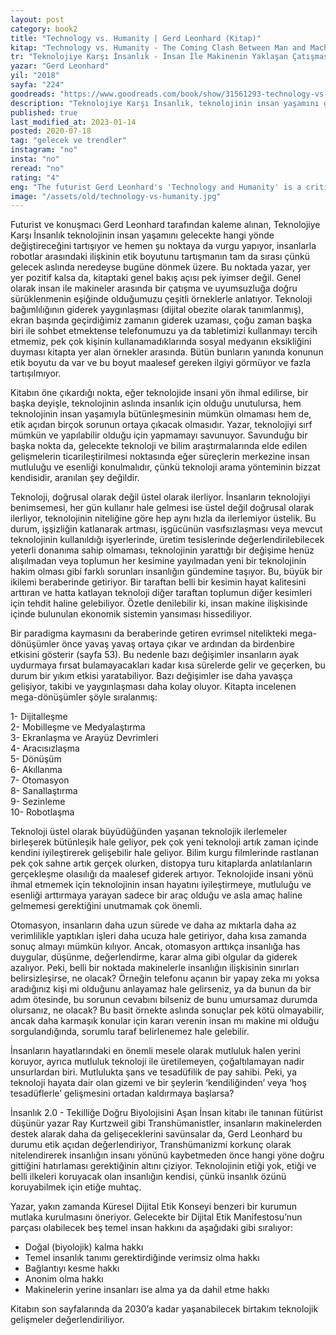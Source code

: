 ```yaml
---
layout: post  
category: book2  
title: "Technology vs. Humanity | Gerd Leonhard (Kitap)"  
kitap: "Technology vs. Humanity - The Coming Clash Between Man and Machine"  
tr: "Teknolojiye Karşı İnsanlık - İnsan İle Makinenin Yaklaşan Çatışması"  
yazar: "Gerd Leonhard"  
yil: "2018"  
sayfa: "224"  
goodreads: "https://www.goodreads.com/book/show/31561293-technology-vs-humanity"
description: "Teknolojiye Karşı İnsanlık, teknolojinin insan yaşamını gelecekte hangi yönde değiştireceğini tartışıyor. Yazar: Gerd Leonhard "
published: true
last_modified_at: 2023-01-14
posted: 2020-07-18
tag: "gelecek ve trendler"
instagram: "no"
insta: "no"
reread: "no"
rating: "4"
eng: "The futurist Gerd Leonhard's 'Technology and Humanity' is a critical treatise that sheds light on the other side of technology that it is less clear. We are witnessing how technology shapes our lives every day, and we read about how it can automate daily tasks. This book discusses the challenges posed by the exponential development of technology. It mainly focuses on ethical issues. A must-read book for anyone interested in technology."
image: "/assets/old/technology-vs-humanity.jpg"
---
```


Futurist ve konuşmacı Gerd Leonhard tarafından kaleme alınan, Teknolojiye Karşı İnsanlık teknolojinin insan yaşamını gelecekte hangi yönde değiştireceğini tartışıyor ve hemen şu noktaya da vurgu yapıyor, insanlarla robotlar arasındaki ilişkinin etik boyutunu tartışmanın tam da sırası çünkü gelecek aslında neredeyse bugüne dönmek üzere. Bu noktada yazar, yer yer pozitif kalsa da, kitaptaki genel bakış açısı pek iyimser değil. Genel olarak insan ile makineler arasında bir çatışma ve uyumsuzluğa doğru sürüklenmenin eşiğinde olduğumuzu çeşitli örneklerle anlatıyor. Teknoloji bağımlılığının giderek yaygınlaşması (dijital obezite olarak tanımlanmış), ekran başında geçirdiğimiz zamanın giderek uzaması, çoğu zaman başka biri ile sohbet etmektense telefonumuzu ya da tabletimizi kullanmayı tercih etmemiz, pek çok kişinin kullanamadıklarında sosyal medyanın eksikliğini duyması kitapta yer alan örnekler arasında. Bütün bunların yanında konunun etik boyutu da var ve bu boyut maalesef gereken ilgiyi görmüyor ve fazla tartışılmıyor.   
  
Kitabın öne çıkardığı nokta, eğer teknolojide insani yön ihmal edilirse, bir başka deyişle, teknolojinin aslında insanlık için olduğu unutulursa, hem teknolojinin insan yaşamıyla bütünleşmesinin mümkün olmaması hem de, etik açıdan birçok sorunun ortaya çıkacak olmasıdır. Yazar, teknolojiyi sırf mümkün ve yapılabilir olduğu için yapmamayı savunuyor. Savunduğu bir başka nokta da, gelecekte teknoloji ve bilim araştırmalarında elde edilen gelişmelerin ticarileştirilmesi noktasında eğer süreçlerin merkezine insan mutluluğu ve esenliği konulmalıdır, çünkü teknoloji arama yönteminin bizzat kendisidir, aranılan şey değildir.   
  
Teknoloji, doğrusal olarak değil üstel olarak ilerliyor. İnsanların teknolojiyi benimsemesi, her gün kullanır hale gelmesi ise üstel değil doğrusal olarak ilerliyor, teknolojinin niteliğine göre hep aynı hızla da ilerlemiyor üstelik. Bu durum, işşizliğin katlanarak artması, işgücünün vasıfsızlaşması veya mevcut teknolojinin kullanıldığı işyerlerinde, üretim tesislerinde değerlendirilebilecek yeterli donanıma sahip olmaması, teknolojinin yarattığı bir değişime henüz alışılmadan veya toplumun her kesimine yayılmadan yeni bir teknolojinin hakim olması gibi farklı sorunları insanlığın gündemine taşıyor. Bu, büyük bir ikilemi beraberinde getiriyor. Bir taraftan belli bir kesimin hayat kalitesini arttıran ve hatta katlayan teknoloji diğer taraftan toplumun diğer kesimleri için tehdit haline gelebiliyor. Özetle denilebilir ki, insan makine ilişkisinde içinde bulunulan ekonomik sistemin yansıması hissediliyor.   
  
Bir paradigma kaymasını da beraberinde getiren evrimsel nitelikteki mega-dönüşümler önce yavaş yavaş ortaya çıkar ve ardından da birdenbire etkisini gösterir (sayfa 53). Bu nedenle bazı değişimler insanların ayak uydurmaya fırsat bulamayacakları kadar kısa sürelerde gelir ve geçerken, bu durum bir yıkım etkisi yaratabiliyor. Bazı değişimler ise daha yavaşça gelişiyor, takibi ve yaygınlaşması daha kolay oluyor. Kitapta incelenen mega-dönüşümler şöyle sıralanmış:   
  
1- Dijitalleşme  
2- Mobilleşme ve Medyalaştırma  
3- Ekranlaşma ve Arayüz Devrimleri  
4- Aracısızlaşma  
5- Dönüşüm  
6- Akıllanma  
7- Otomasyon  
8- Sanallaştırma  
9- Sezinleme  
10- Robotlaşma  
  
Teknoloji üstel olarak büyüdüğünden yaşanan teknolojik ilerlemeler birleşerek bütünleşik hale geliyor, pek çok yeni teknoloji artık zaman içinde kendini iyileştirerek gelişebilir hale geliyor. Bilim kurgu filmlerinde rastlanan pek çok sahne artık gerçek olurken, distopya turu kitaplarda anlatılanların gerçekleşme olasılığı da maalesef giderek artıyor. Teknolojide insani yönü ihmal etmemek için teknolojinin insan hayatını iyileştirmeye, mutluluğu ve esenliği arttırmaya yarayan sadece bir araç olduğu ve asla amaç haline gelmemesi gerektiğini unutmamak çok önemli.   
  
Otomasyon, insanların daha uzun sürede ve daha az mıktarla daha az verimlilikle yaptıkları işleri daha ucuza hale getiriyor, daha kısa zamanda sonuç almayı mümkün kılıyor. Ancak, otomasyon arttıkça insanlığa has duygular, düşünme, değerlendirme, karar alma gibi olgular da giderek azalıyor. Peki, belli bir noktada makinelerle insanlığın ilişkisinin sınırları belirsizleşirse, ne olacak? Örneğin telefonu açanın bir yapay zeka mı yoksa aradığınız kişi mi olduğunu anlayamaz hale gelirseniz, ya da bunun da bir adım ötesinde, bu sorunun cevabını bilseniz de bunu umursamaz durumda olursanız, ne olacak? Bu basit örnekte aslında sonuçlar pek kötü olmayabilir, ancak daha karmaşık konular için kararı verenin insan mı makine mi olduğu sorgulandığında, sorumlu taraf belirlenemez hale gelebilir.   
  
İnsanların hayatlarındaki en önemli mesele olarak mutluluk halen yerini koruyor, ayrıca mutluluk teknoloji ile üretilemeyen, çoğaltılamayan nadir unsurlardan biri. Mutlulukta şans ve tesadüfilik de pay sahibi. Peki, ya teknoloji hayata dair olan gizemi ve bir şeylerin ‘kendiliğinden’ veya ‘hoş tesadüflerle’ gelişmesini ortadan kaldırmaya başlarsa?   
  
İnsanlık 2.0 - Tekilliğe Doğru Biyolojisini Aşan İnsan kitabı ile tanınan fütürist düşünür yazar Ray Kurtzweil gibi Transhümanistler, insanların makinelerden destek alarak daha da gelişeceklerini savünsalar da, Gerd Leonhard bu durumu etik açıdan değerlendiriyor, Transhümanizmi korkunç olarak nitelendirerek insanlığın insanı yönünü kaybetmeden önce hangi yöne doğru gittiğini hatırlaması gerektiğinin altını çiziyor. Teknolojinin etiği yok, etiği ve belli ilkeleri koruyacak olan insanlığın kendisi, çünkü insanlık özünü koruyabilmek için etiğe muhtaç.   
  
Yazar, yakın zamanda Küresel Dijital Etik Konseyi benzeri bir kurumun mutlaka kurulmasını öneriyor. Gelecekte bir Dijital Etik Manifestosu’nun parçası olabilecek beş temel insan hakkını da aşağıdaki gibi sıralıyor:   
  
- Doğal (biyolojik) kalma hakkı  
- Temel insanlık tanımı gerektirdiğinde verimsiz olma hakkı  
- Bağlantıyı kesme hakkı  
- Anonim olma hakkı  
- Makinelerin yerine insanları ise alma ya da dahil etme hakkı  
  
Kitabın son sayfalarında da 2030’a kadar yaşanabilecek birtakım teknolojik gelişmeler değerlendiriliyor.   
  
